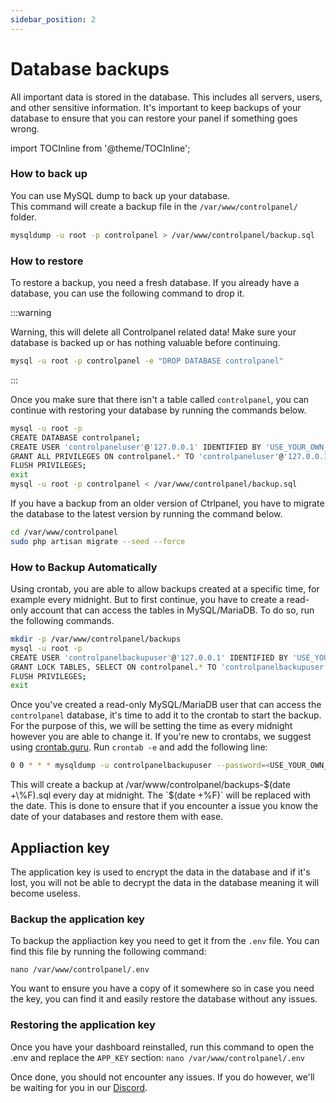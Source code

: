 ```yaml
---
sidebar_position: 2
---
```


# Database backups

All important data is stored in the database. This includes all servers, users, and other sensitive information. It's important to keep backups of your database to ensure that you can restore your panel if something goes wrong.

import TOCInline from '@theme/TOCInline';

<TOCInline toc={toc} />

### How to back up

You can use MySQL dump to back up your database.  
This command will create a backup file in the `/var/www/controlpanel/` folder.

```bash
mysqldump -u root -p controlpanel > /var/www/controlpanel/backup.sql
```

### How to restore

To restore a backup, you need a fresh database. If you already have a database, you can use the following command to drop it.

:::warning

Warning, this will delete all Controlpanel related data! Make sure your database is backed up or has nothing valuable before continuing.
```bash
mysql -u root -p controlpanel -e "DROP DATABASE controlpanel"
```

:::

Once you make sure that there isn't a table called ` controlpanel `, you can continue with restoring your database by running the commands below.

```bash
mysql -u root -p
CREATE DATABASE controlpanel;
CREATE USER 'controlpaneluser'@'127.0.0.1' IDENTIFIED BY 'USE_YOUR_OWN_PASSWORD';
GRANT ALL PRIVILEGES ON controlpanel.* TO 'controlpaneluser'@'127.0.0.1';
FLUSH PRIVILEGES;
exit
mysql -u root -p controlpanel < /var/www/controlpanel/backup.sql
```

If you have a backup from an older version of Ctrlpanel, you have to migrate the database to the latest version by running the command below.

```bash
cd /var/www/controlpanel
sudo php artisan migrate --seed --force
```

### How to Backup Automatically

Using crontab, you are able to allow backups created at a specific time, for example every midnight. But to first continue, you have to create a read-only account that can access the tables in MySQL/MariaDB. To do so, run the following commands.

```bash
mkdir -p /var/www/controlpanel/backups
mysql -u root -p
CREATE USER 'controlpanelbackupuser'@'127.0.0.1' IDENTIFIED BY 'USE_YOUR_OWN_PASSWORD';
GRANT LOCK TABLES, SELECT ON controlpanel.* TO 'controlpanelbackupuser'@'127.0.0.1';
FLUSH PRIVILEGES;
exit
```

Once you've created a read-only MySQL/MariaDB user that can access the `controlpanel` database, it's time to add it to the crontab to start the backup. For the purpose of this, we will be setting the time as every midnight however you are able to change it. If you're new to crontabs, we suggest using [crontab.guru](https://crontab.guru/). Run `crontab -e` and add the following line:

```bash
0 0 * * * mysqldump -u controlpanelbackupuser --password=<USE_YOUR_OWN_PASSWORD> --single-transaction --quick --lock-tables=false controlpanel > /var/www/controlpanel/backups-$(date +\%F).sql
```

This will create a backup at /var/www/controlpanel/backups-$(date +\%F).sql every day at midnight. The `$(date +\%F)` will be replaced with the date.
This is done to ensure that if you encounter a issue you know the date of your databases and restore them with ease.

## Appliaction key
The application key is used to encrypt the data in the database and if it's lost, you will not be able to decrypt the data in the database meaning it will become useless.

### Backup the application key
To backup the appliaction key you need to get it from the `.env` file.
You can find this file by running the following command:

```nano /var/www/controlpanel/.env```

You want to ensure you have a copy of it somewhere so in case you need the key, you can find it and easily restore the database without any issues.

### Restoring the application key
Once you have your dashboard reinstalled, run this command to open the .env and replace the `APP_KEY` section:
```nano /var/www/controlpanel/.env```

Once done, you should not encounter any issues. If you do however, we'll be waiting for you in our [Discord](https://discord.gg/4Y6HjD2uyU).